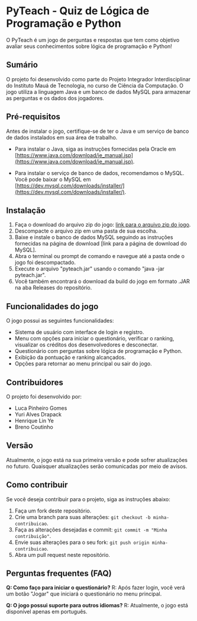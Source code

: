 # PyTeach - Quiz de Lógica de Programação e Python

O PyTeach é um jogo de perguntas e respostas que tem como objetivo avaliar seus conhecimentos sobre lógica de programação e Python!

## Sumário

O projeto foi desenvolvido como parte do Projeto Integrador Interdisciplinar do Instituto Mauá de Tecnologia, no curso de Ciência da Computação. O jogo utiliza a linguagem Java e um banco de dados MySQL para armazenar as perguntas e os dados dos jogadores.

## Pré-requisitos

Antes de instalar o jogo, certifique-se de ter o Java e um serviço de banco de dados instalados em sua área de trabalho.

- Para instalar o Java, siga as instruções fornecidas pela Oracle em [https://www.java.com/download/ie_manual.jsp](https://www.java.com/download/ie_manual.jsp).

- Para instalar o serviço de banco de dados, recomendamos o MySQL. Você pode baixar o MySQL em [https://dev.mysql.com/downloads/installer/](https://dev.mysql.com/downloads/installer/).

## Instalação

1. Faça o download do arquivo zip do jogo: [link para o arquivo zip do jogo](https://drive.google.com/file/d/1l1Bv6B3j_uDSb7oYzJX1-3Q8CTfXO5MC/view?usp=drive_link).
2. Descompacte o arquivo zip em uma pasta de sua escolha.
3. Baixe e instale o banco de dados MySQL seguindo as instruções fornecidas na página de download [link para a página de download do MySQL].
4. Abra o terminal ou prompt de comando e navegue até a pasta onde o jogo foi descompactado.
5. Execute o arquivo "pyteach.jar" usando o comando "java -jar pyteach.jar".
6. Você também encontrará o download da build do jogo em formato .JAR na aba Releases do repositório.

## Funcionalidades do jogo

O jogo possui as seguintes funcionalidades:

- Sistema de usuário com interface de login e registro.
- Menu com opções para iniciar o questionário, verificar o ranking, visualizar os créditos dos desenvolvedores e desconectar.
- Questionário com perguntas sobre lógica de programação e Python.
- Exibição da pontuação e ranking alcançados.
- Opções para retornar ao menu principal ou sair do jogo.

## Contribuidores

O projeto foi desenvolvido por:

- Luca Pinheiro Gomes
- Yuri Alves Drapack
- Henrique Lin Ye
- Breno Coutinho

## Versão

Atualmente, o jogo está na sua primeira versão e pode sofrer atualizações no futuro. Quaisquer atualizações serão comunicadas por meio de avisos.

## Como contribuir

Se você deseja contribuir para o projeto, siga as instruções abaixo:

1. Faça um fork deste repositório.
2. Crie uma branch para suas alterações: `git checkout -b minha-contribuicao`.
3. Faça as alterações desejadas e commit: `git commit -m "Minha contribuição"`.
4. Envie suas alterações para o seu fork: `git push origin minha-contribuicao`.
5. Abra um pull request neste repositório.

## Perguntas frequentes (FAQ)

**Q: Como faço para iniciar o questionário?**
R: Após fazer login, você verá um botão "Jogar" que iniciará o questionário no menu principal.

**Q: O jogo possui suporte para outros idiomas?**
R: Atualmente, o jogo está disponível apenas em português.
